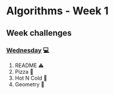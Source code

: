 # Algorithms - Week 1

## Week challenges 

### [Wednesday](https://github.com/gabrielafh9/core-code-from-scratch-readme/blob/main/week%201/Wednesday.md) 💻 

1. README ⚠️
2. Pizza 🍕
3. Hot N Cold 🥶
4. Geometry 📐
